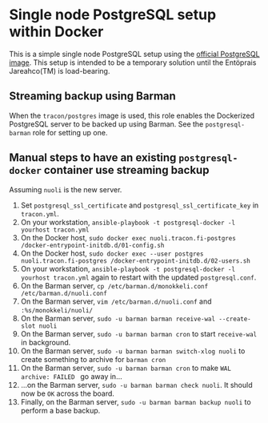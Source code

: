 # Single node PostgreSQL setup within Docker

This is a simple single node PostgreSQL setup using the [official PostgreSQL image](https://hub.docker.com/r/_/postgres). This setup is intended to be a temporary solution
until the Entöprais Jareahco(TM) is load-bearing.

## Streaming backup using Barman

When the `tracon/postgres` image is used, this role enables the Dockerized PostgreSQL server to be backed up using Barman. See the `postgresql-barman` role for setting up one.

## Manual steps to have an existing `postgresql-docker` container use streaming backup

Assuming `nuoli` is the new server.

1. Set `postgresql_ssl_certificate` and `postgresql_ssl_certificate_key` in `tracon.yml`.
2. On your workstation, `ansible-playbook -t postgresql-docker -l yourhost tracon.yml`
3. On the Docker host, `sudo docker exec nuoli.tracon.fi-postgres /docker-entrypoint-initdb.d/01-config.sh`
4. On the Docker host, `sudo docker exec --user postgres nuoli.tracon.fi-postgres /docker-entrypoint-initdb.d/02-users.sh`
5. On your workstation, `ansible-playbook -t postgresql-docker -l yourhost tracon.yml` again to restart with the updated `postgresql.conf`.
6. On the Barman server, `cp /etc/barman.d/monokkeli.conf /etc/barman.d/nuoli.conf`
7. On the Barman server, `vim /etc/barman.d/nuoli.conf` and `:%s/monokkeli/nuoli/`
8. On the Barman server, `sudo -u barman barman receive-wal --create-slot nuoli`
9. On the Barman server, `sudo -u barman barman cron` to start `receive-wal` in background.
10. On the Barman server, `sudo -u barman barman switch-xlog nuoli` to create something to archive for `barman cron`
11. On the Barman server, `sudo -u barman barman cron` to make `WAL archive: FAILED ` go away in…
12. …on the Barman server, `sudo -u barman barman check nuoli`. It should now be `OK` across the board.
13. Finally, on the Barman server, `sudo -u barman barman backup nuoli` to perform a base backup.
